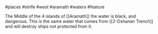 #places #strife #west #aramath #waters #feature

The Middle of the 4 islands of [[Aramath]] the water is black, and dangerous.  This is the same water that comes from [[2-Oshanan Trench]] and will destroy ships not protected from it.  